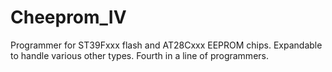 # Cheeprom_IV

Programmer for ST39Fxxx flash and AT28Cxxx EEPROM chips.  Expandable to handle various other types.  Fourth in a line of programmers.
